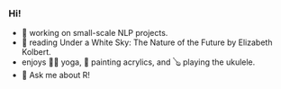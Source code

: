 ### Hi!

- 🔭 working on small-scale NLP projects.
- 🌱 reading Under a White Sky: The Nature of the Future by Elizabeth Kolbert.
- enjoys 🧘🏻 yoga, 🎨 painting acrylics, and 🪕 playing the ukulele.
- 💬 Ask me about R!

<!--
**hilayla/hilayla** is a ✨ _special_ ✨ repository because its `README.md` (this file) appears on your GitHub profile.

Here are some ideas to get you started:

- 🔭 I’m currently working on ...
- 🌱 I’m currently learning ...
- 👯 I’m looking to collaborate on ...
- 🤔 I’m looking for help with ...
- 💬 Ask me about ...
- 📫 How to reach me: ...
- 😄 Pronouns: ...
- ⚡ Fun fact: ...
-->
